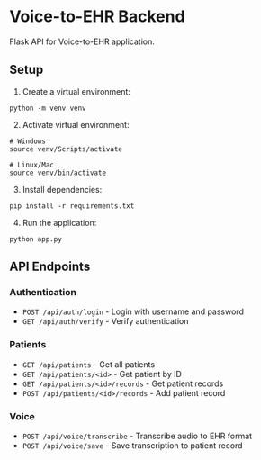 # Voice-to-EHR Backend

Flask API for Voice-to-EHR application.

## Setup

1. Create a virtual environment:
```
python -m venv venv
```

2. Activate virtual environment:
```
# Windows
source venv/Scripts/activate

# Linux/Mac
source venv/bin/activate
```

3. Install dependencies:
```
pip install -r requirements.txt
```

4. Run the application:
```
python app.py
```

## API Endpoints

### Authentication
- `POST /api/auth/login` - Login with username and password
- `GET /api/auth/verify` - Verify authentication

### Patients
- `GET /api/patients` - Get all patients
- `GET /api/patients/<id>` - Get patient by ID
- `GET /api/patients/<id>/records` - Get patient records
- `POST /api/patients/<id>/records` - Add patient record

### Voice
- `POST /api/voice/transcribe` - Transcribe audio to EHR format
- `POST /api/voice/save` - Save transcription to patient record 